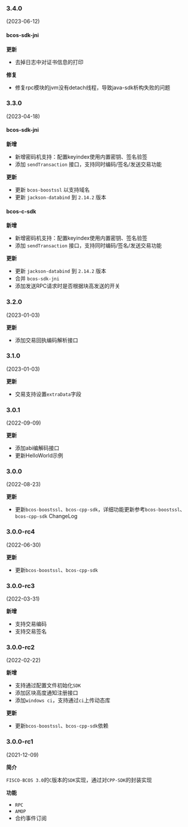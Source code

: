 ### 3.4.0

(2023-06-12)

#### bcos-sdk-jni

**更新**
- 去掉日志中对证书信息的打印

**修复**
- 修复rpc模块的jvm没有detach线程，导致java-sdk析构失败的问题

### 3.3.0

(2023-04-18)

#### bcos-sdk-jni
**新增**
- 新增密码机支持：配置keyindex使用内置密钥、签名验签
- 添加 `sendTransaction` 接口，支持同时编码/签名/发送交易功能

**更新**
- 更新 `bcos-boostssl` 以支持域名
- 更新 `jackson-databind` 到 `2.14.2` 版本

#### bcos-c-sdk

**新增**
- 新增密码机支持：配置keyindex使用内置密钥、签名验签
- 添加 `sendTransaction` 接口，支持同时编码/签名/发送交易功能

**更新**
- 更新 `jackson-databind` 到 `2.14.2` 版本
- 合并 `bcos-sdk-jni`
- 添加发送RPC请求时是否根据块高发送的开关

### 3.2.0

(2023-01-03)

**更新**

- 添加交易回执编码解析接口

### 3.1.0

(2023-01-03)

**更新**

- 交易支持设置`extraData`字段

### 3.0.1

(2022-09-09)

**更新**

- 添加abi编解码接口
- 更新HelloWorld示例

### 3.0.0

(2022-08-23)

**更新**

- 更新`bcos-boostssl`、`bcos-cpp-sdk`，详细功能更新参考`bcos-boostssl`、`bcos-cpp-sdk` ChangeLog

### 3.0.0-rc4

(2022-06-30)

**更新**

- 更新`bcos-boostssl`、`bcos-cpp-sdk`

### 3.0.0-rc3

(2022-03-31)

**新增**

- 支持交易编码
- 支持交易签名

### 3.0.0-rc2

(2022-02-22)

**新增**

- 支持通过配置文件初始化`SDK`
- 添加区块高度通知注册接口
- 添加`windows ci`，支持通过`ci`上传动态库

**更新**

- 更新`bcos-boostssl`、`bcos-cpp-sdk`依赖

### 3.0.0-rc1

(2021-12-09)

**简介**

`FISCO-BCOS 3.0`的`C`版本的`SDK`实现，通过对`CPP-SDK`的封装实现

**功能**

- `RPC`
- `AMOP`
- 合约事件订阅
